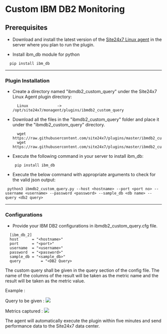 # Custom IBM DB2 Monitoring

                                                                                       
## Prerequisites

- Download and install the latest version of the [Site24x7 Linux agent](https://www.site24x7.com/app/client#/admin/inventory/add-monitor) in the server where you plan to run the plugin. 

- Install ibm_db module for python
```
  pip install ibm_db
```
---



### Plugin Installation  

- Create a directory named "ibmdb2_custom_query" under the Site24x7 Linux Agent plugin directory: 

		Linux             ->   /opt/site24x7/monagent/plugins/ibmdb2_custom_query
      
- Download all the files in the "ibmdb2_custom_query" folder and place it under the "ibmdb2_custom_query" directory.

		wget https://raw.githubusercontent.com/site24x7/plugins/master/ibmdb2_custom_query/ibmdb2_custom_query.py
		wget https://raw.githubusercontent.com/site24x7/plugins/master/ibmdb2_custom_query/ibmdb2_custom_query.cfg

- Execute the following command in your server to install ibm_db: 
  ```
   pip install ibm_db
  ```
- Execute the below command with appropriate arguments to check for the valid json output:
```
 python3 ibmdb2_custom_query.py --host <hostname> --port <port no> --username <username> --password <password> --sample_db <db name> --query <db2 query>
 ```



---

### Configurations

- Provide your IBM DB2 configurations in ibmdb2_custom_query.cfg file.

```
  [ibm_db_2]
  host 		= "<hostname>"
  port 		= "<port>"
  username	= "<username>"
  password 	= "<password>"
  sample_db	= "<sample_db>"
  query         = "<DB2 Query>
```	

The custom query shall be given in the query section of the config file. The name of the columns of the result will be taken as the metric name and the result will be taken as the metric value.

Example : 

Query to be given :
<img src="https://i.imgur.com/petJTnD.png"/>


Metrics captured :
<img src="https://i.imgur.com/gQ9nPzS.png"/>

		
The agent will automatically execute the plugin within five minutes and send performance data to the Site24x7 data center.


